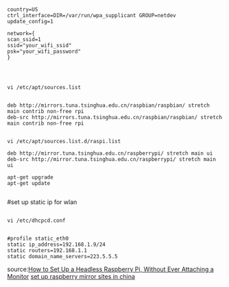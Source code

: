 







```


country=US
ctrl_interface=DIR=/var/run/wpa_supplicant GROUP=netdev
update_config=1

network={
scan_ssid=1
ssid="your_wifi_ssid"
psk="your_wifi_password"
}



```


```

vi /etc/apt/sources.list

```

```

deb http://mirrors.tuna.tsinghua.edu.cn/raspbian/raspbian/ stretch main contrib non-free rpi
deb-src http://mirrors.tuna.tsinghua.edu.cn/raspbian/raspbian/ stretch main contrib non-free rpi


```


```
vi /etc/apt/sources.list.d/raspi.list
```


```
deb http://mirror.tuna.tsinghua.edu.cn/raspberrypi/ stretch main ui
deb-src http://mirror.tuna.tsinghua.edu.cn/raspberrypi/ stretch main ui

```

```
apt-get upgrade
apt-get update


```





#set up static ip for wlan

```

vi /etc/dhcpcd.conf

```

```

#profile static_eth0
static ip_address=192.168.1.9/24
static routers=192.168.1.1
static domain_name_servers=223.5.5.5

```


source:[How to Set Up a Headless Raspberry Pi, Without Ever Attaching a Monitor](https://www.tomshardware.com/reviews/raspberry-pi-headless-setup-how-to,6028.html)
[set up raspberry mirror sites in china](https://blog.csdn.net/u014663232/article/details/105599521)

